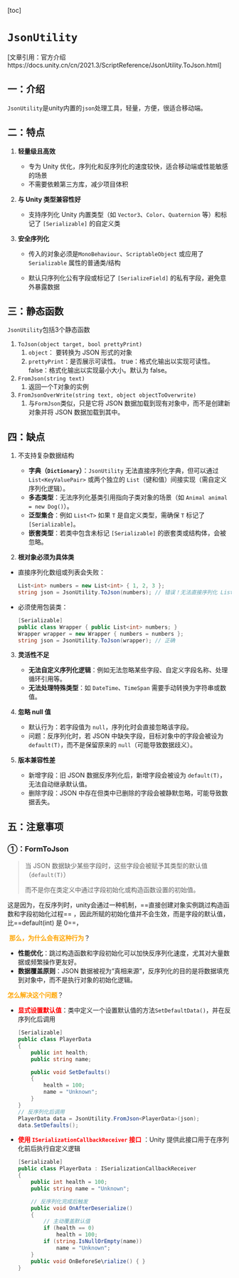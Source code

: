 [toc]

# `JsonUtility`



[文章引用：官方介绍https://docs.unity.cn/cn/2021.3/ScriptReference/JsonUtility.ToJson.html]

## 一：介绍

`JsonUtility`是unity内置的`json`处理工具，轻量，方便，很适合移动端。

## 二：特点

1. **轻量级且高效**

   - 专为 Unity 优化，序列化和反序列化的速度较快，适合移动端或性能敏感的场景
   - 不需要依赖第三方库，减少项目体积

2. **与 Unity 类型兼容性好**

   - 支持序列化 Unity 内置类型（如 `Vector3`、`Color`、`Quaternion` 等）和标记了 `[Serializable]` 的自定义类

3. **安全序列化**

   - 传入的对象必须是`MonoBehaviour`、`ScriptableObject` 或应用了 `Serializable` 属性的普通类/结构

   - 默认只序列化公有字段或标记了 `[SerializeField]` 的私有字段，避免意外暴露数据

## 三：静态函数

`JsonUtility`包括3个静态函数

1. `ToJson(object target, bool prettyPrint)`
   1. `object`： 要转换为 JSON 形式的对象
   2. `prettyPrint`：是否展示可读性。 true：格式化输出以实现可读性。false：格式化输出以实现最小大小。默认为 false。
2. `FromJson(string text)`
   1. 返回一个T对象的实例
3. `FromJsonOverWrite(string text, object objectToOverwrite)`
   1. 与`FormJson`类似，只是它将 JSON 数据加载到现有对象中，而不是创建新对象并将 JSON 数据加载到其中。

## 四：缺点

1. 不支持复杂数据结构

   - **字典（`Dictionary`）**：`JsonUtility` 无法直接序列化字典，但可以通过 `List<KeyValuePair>` 或两个独立的 `List`（键和值）间接实现（需自定义序列化逻辑）。
   - **多态类型**：无法序列化基类引用指向子类对象的场景（如 `Animal animal = new Dog()`）。
   - **泛型集合**：例如 `List<T>` 如果 `T` 是自定义类型，需确保 `T` 标记了 `[Serializable]`。
   - **嵌套类型**：若类中包含未标记 `[Serializable]` 的嵌套类或结构体，会被忽略。
   
2.  **根对象必须为具体类**
   
   - 直接序列化数组或列表会失败：
   
     ```csharp
     List<int> numbers = new List<int> { 1, 2, 3 };
     string json = JsonUtility.ToJson(numbers); // 错误！无法直接序列化 List
     ```
     
   - 必须使用包装类：
   
     ```csharp
     [Serializable]
     public class Wrapper { public List<int> numbers; }
     Wrapper wrapper = new Wrapper { numbers = numbers };
     string json = JsonUtility.ToJson(wrapper); // 正确
     ```
   
3. **灵活性不足**
   
   - **无法自定义序列化逻辑**：例如无法忽略某些字段、自定义字段名称、处理循环引用等。
   - **无法处理特殊类型**：如 `DateTime`、`TimeSpan` 需要手动转换为字符串或数值。
   
4. **忽略 null 值**
   
   - 默认行为：若字段值为 `null`，序列化时会直接忽略该字段。
   - 问题：反序列化时，若 JSON 中缺失字段，目标对象中的字段会被设为 `default(T)`，而不是保留原来的 `null`（可能导致数据歧义）。
   
5. **版本兼容性差**
   
   - 新增字段：旧 JSON 数据反序列化后，新增字段会被设为 `default(T)`，无法自动继承默认值。
   - 删除字段：JSON 中存在但类中已删除的字段会被静默忽略，可能导致数据丢失。

## 五：注意事项

### ①：FormToJson

> 当 JSON 数据缺少某些字段时，这些字段会被赋予其类型的默认值（`default(T)`）
>
> 而不是你在类定义中通过字段初始化或构造函数设置的初始值。

这是因为，在反序列时，unity会通过一种机制，==直接创建对象实例跳过构造函数和字段初始化过程== ，因此所赋的初始化值并不会生效，而是字段的默认值，比==default(int) 是 0==，

<span style="color: Orange;"> **那么，为什么会有这种行为**</span>？

- **性能优化**：跳过构造函数和字段初始化可以加快反序列化速度，尤其对大量数据或频繁操作更友好。
- **数据覆盖原则**：JSON 数据被视为“真相来源”，反序列化的目的是将数据填充到对象中，而不是执行对象的初始化逻辑。

<span style="color: Orange;"> **怎么解决这个问题**</span>？

- <span style="color: Red"> **显式设置默认值**</span>：类中定义一个设置默认值的方法`SetDefaultData()`，并在反序列化后调用

  ```csharp
  [Serializable]
  public class PlayerData
  {
      public int health;
      public string name;
  
      public void SetDefaults()
      {
          health = 100;
          name = "Unknown";
      }
  }
  // 反序列化后调用
  PlayerData data = JsonUtility.FromJson<PlayerData>(json);
  data.SetDefaults();
  ```

- <span style="color: Red"> **使用 `ISerializationCallbackReceiver` 接口**</span> ：Unity 提供此接口用于在序列化前后执行自定义逻辑

  ```csharp
  [Serializable]
  public class PlayerData : ISerializationCallbackReceiver
  {
      public int health = 100;
      public string name = "Unknown";
  
      // 反序列化完成后触发
      public void OnAfterDeserialize()
      {
          // 主动覆盖默认值
          if (health == 0) 
              health = 100;
          if (string.IsNullOrEmpty(name)) 
              name = "Unknown";
      }
      public void OnBeforeSe\rialize() { }
  }
  ```
